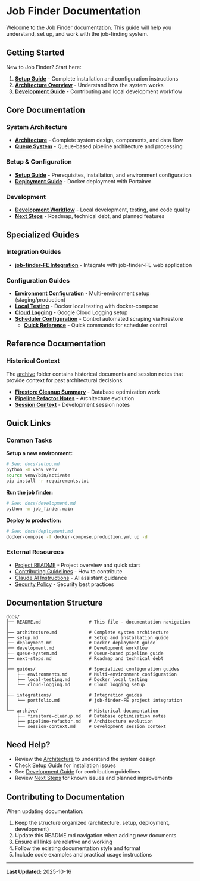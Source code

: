 # Job Finder Documentation

Welcome to the Job Finder documentation. This guide will help you understand, set up, and work with the job-finding system.

## Getting Started

New to Job Finder? Start here:

1. **[Setup Guide](setup.md)** - Complete installation and configuration instructions
2. **[Architecture Overview](architecture.md)** - Understand how the system works
3. **[Development Guide](development.md)** - Contributing and local development workflow

## Core Documentation

### System Architecture
- **[Architecture](architecture.md)** - Complete system design, components, and data flow
- **[Queue System](queue-system.md)** - Queue-based pipeline architecture and processing

### Setup & Configuration
- **[Setup Guide](setup.md)** - Prerequisites, installation, and environment configuration
- **[Deployment Guide](deployment.md)** - Docker deployment with Portainer

### Development
- **[Development Workflow](development.md)** - Local development, testing, and code quality
- **[Next Steps](next-steps.md)** - Roadmap, technical debt, and planned features

## Specialized Guides

### Integration Guides
- **[job-finder-FE Integration](integrations/portfolio.md)** - Integrate with job-finder-FE web application

### Configuration Guides
- **[Environment Configuration](guides/environments.md)** - Multi-environment setup (staging/production)
- **[Local Testing](guides/local-testing.md)** - Docker local testing with docker-compose
- **[Cloud Logging](guides/cloud-logging.md)** - Google Cloud Logging setup
- **[Scheduler Configuration](SCHEDULER_CONFIG.md)** - Control automated scraping via Firestore
  - **[Quick Reference](SCHEDULER_CONFIG_QUICKREF.md)** - Quick commands for scheduler control

## Reference Documentation

### Historical Context
The [archive](archive/) folder contains historical documents and session notes that provide context for past architectural decisions:

- **[Firestore Cleanup Summary](archive/firestore-cleanup.md)** - Database optimization work
- **[Pipeline Refactor Notes](archive/pipeline-refactor.md)** - Architecture evolution
- **[Session Context](archive/session-context.md)** - Development session notes

## Quick Links

### Common Tasks

**Setup a new environment:**
```bash
# See: docs/setup.md
python -m venv venv
source venv/bin/activate
pip install -r requirements.txt
```

**Run the job finder:**
```bash
# See: docs/development.md
python -m job_finder.main
```

**Deploy to production:**
```bash
# See: docs/deployment.md
docker-compose -f docker-compose.production.yml up -d
```

### External Resources

- [Project README](../README.md) - Project overview and quick start
- [Contributing Guidelines](../CONTRIBUTING.md) - How to contribute
- [Claude AI Instructions](../CLAUDE.md) - AI assistant guidance
- [Security Policy](../SECURITY.md) - Security best practices

## Documentation Structure

```
docs/
├── README.md                  # This file - documentation navigation
│
├── architecture.md            # Complete system architecture
├── setup.md                   # Setup and installation guide
├── deployment.md              # Docker deployment guide
├── development.md             # Development workflow
├── queue-system.md            # Queue-based pipeline guide
├── next-steps.md              # Roadmap and technical debt
│
├── guides/                    # Specialized configuration guides
│   ├── environments.md        # Multi-environment configuration
│   ├── local-testing.md       # Docker local testing
│   └── cloud-logging.md       # Cloud logging setup
│
├── integrations/              # Integration guides
│   └── portfolio.md           # job-finder-FE project integration
│
└── archive/                   # Historical documentation
    ├── firestore-cleanup.md   # Database optimization notes
    ├── pipeline-refactor.md   # Architecture evolution
    └── session-context.md     # Development session context
```

## Need Help?

- Review the [Architecture](architecture.md) to understand the system design
- Check [Setup Guide](setup.md) for installation issues
- See [Development Guide](development.md) for contribution guidelines
- Review [Next Steps](next-steps.md) for known issues and planned improvements

## Contributing to Documentation

When updating documentation:

1. Keep the structure organized (architecture, setup, deployment, development)
2. Update this README.md navigation when adding new documents
3. Ensure all links are relative and working
4. Follow the existing documentation style and format
5. Include code examples and practical usage instructions

---

**Last Updated:** 2025-10-16
